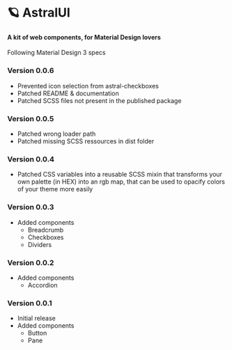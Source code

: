 # 🪐 AstralUI

#### A kit of web components, for Material Design lovers

Following Material Design 3 specs

### Version 0.0.6
- Prevented icon selection from astral-checkboxes
- Patched README & documentation
- Patched SCSS files not present in the published package

### Version 0.0.5
- Patched wrong loader path
- Patched missing SCSS ressources in dist folder

### Version 0.0.4
- Patched CSS variables into a reusable SCSS mixin that transforms your own palette (in HEX) into an rgb map, that can be used to opacify colors of your theme more easily

### Version 0.0.3
- Added components
  - Breadcrumb
  - Checkboxes
  - Dividers

### Version 0.0.2
- Added components
  - Accordion

### Version 0.0.1 
- Initial release
- Added components
  - Button
  - Pane